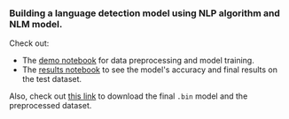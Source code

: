### Building a language detection model using NLP algorithm and NLM model.


Check out:

- The [demo notebook](demo.ipynb) for data preprocessing and model training.
- The [results notebook](results.ipynb) to see the model's accuracy and final results on the test dataset.



Also, check out [this link](https://drive.google.com/open?id=1c2LRrlvZWKA2_0GQaZ7DuL5mCnvCS-j7) to download the final `.bin` model and the preprocessed dataset.
